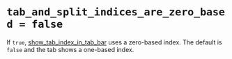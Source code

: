 # `tab_and_split_indices_are_zero_based = false`

If `true`, [show_tab_index_in_tab_bar](show_tab_index_in_tab_bar.md) uses a
zero-based index.  The default is `false` and the tab shows a one-based index.

